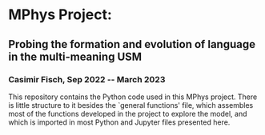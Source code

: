 # MPhys Project: 
## Probing the formation and evolution of language in the multi-meaning USM

### Casimir Fisch, Sep 2022 -- March 2023

This repository contains the Python code used in this MPhys project. There is little structure to it besides the `general functions' file, 
which assembles most of the functions developed in the project to explore the model, and which is imported in most Python and Jupyter files
presented here.

